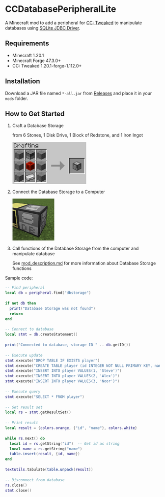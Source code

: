 # CCDatabasePeripheralLite

A Minecraft mod to add a peripheral for [CC: Tweaked](https://tweaked.cc/) to manipulate databases using [SQLite JDBC Driver](https://github.com/xerial/sqlite-jdbc).

## Requirements

- Minecraft 1.20.1
- Minecraft Forge 47.3.0+
- CC: Tweaked 1.20.1-forge-1.112.0+

## Installation

Download a JAR file named `*-all.jar` from [Releases](https://github.com/Iunius118/cc-dbp-lite/releases) and place it in your `mods` folder.

## How to Get Started

1. Craft a Database Storage

   from 6 Stones, 1 Disk Drive, 1 Block of Redstone, and 1 Iron Ingot

   ![Crafting Database Storage](docs/media/crafting_database_storage.png)

2. Connect the Database Storage to a Computer

   ![Crafting Database Storage](docs/media/database_storage.png)

3. Call functions of the Database Storage from the computer and manipulate database

    See [mod_description.md](docs/mod_description.md) for more information about Database Storage functions

Sample code:

```Lua
-- Find peripheral
local db = peripheral.find("dbstorage")

if not db then
  print("Database Storage was not found")
  return
end

-- Connect to database
local stmt = db.createStatement()

print("Connected to database, storage ID " .. db.getID())

-- Execute update
stmt.execute("DROP TABLE IF EXISTS player")
stmt.execute("CREATE TABLE player (id INTEGER NOT NULL PRIMARY KEY, name TEXT)")
stmt.execute("INSERT INTO player VALUES(1, 'Steve')")
stmt.execute("INSERT INTO player VALUES(2, 'Alex')")
stmt.execute("INSERT INTO player VALUES(3, 'Noor')")

-- Execute query
stmt.execute("SELECT * FROM player")

-- Get result set
local rs = stmt.getResultSet()

-- Print result
local result = {colors.orange, {"id", "name"}, colors.white}

while rs.next() do
  local id = rs.getString("id")  -- Get id as string
  local name = rs.getString("name")
  table.insert(result, {id, name})
end

textutils.tabulate(table.unpack(result))

-- Disconnect from database
rs.close()
stmt.close()
```
